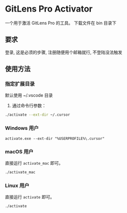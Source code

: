 # GitLens Pro Activator

一个用于激活 GitLens Pro 的工具。
下载文件在 bin 目录下

## 要求
登录, 这是必须的步骤, 注册随便用个邮箱就行, 不登陆没法触发

## 使用方法

### 指定扩展目录

默认使用 ~/.vscode 目录

1. 通过命令行参数：

```bash
./activate --ext-dir ~/.cursor
```




### Windows 用户

```
activate.exe --ext-dir "%USERPROFILE%\.cursor"
```

### macOS 用户

直接运行 `activate_mac` 即可。

```bash
./activate_mac
```

### Linux 用户

直接运行 `activate` 即可。

```bash
./activate
```
